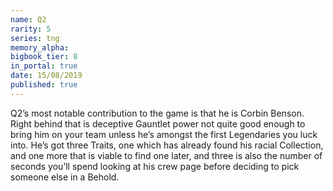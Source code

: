 ```yaml
---
name: Q2
rarity: 5
series: tng
memory_alpha:
bigbook_tier: 8
in_portal: true
date: 15/08/2019
published: true
---
```


Q2’s most notable contribution to the game is that he is Corbin Benson. Right behind that is deceptive Gauntlet power not quite good enough to bring him on your team unless he’s amongst the first Legendaries you luck into. He’s got three Traits, one which has already found his racial Collection, and one more that is viable to find one later, and three is also the number of seconds you’ll spend looking at his crew page before deciding to pick someone else in a Behold.
